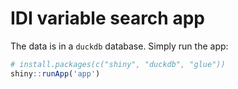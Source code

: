 # IDI variable search app

The data is in a `duckdb` database. Simply run the app:
```r
# install.packages(c("shiny", "duckdb", "glue"))
shiny::runApp('app')
```
